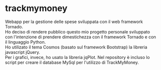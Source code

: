 trackmymoney
============

Webapp per la gestione delle spese sviluppata con il web framework Tornado.  
Ho deciso di rendere pubblico questo mio progetto personale sviluppato con l'intenzione di prendere dimestichezza con il framework Tornado e con il linguaggio Python.  
Ho utilizato il tema Cosmos (basato sul framework Bootstrap) la libreria javascript jQuery.  
Per i grafici, invece, ho usato la libreria jqPlot.
Nel repository è incluso lo script per creare il database MySql per l'utilizzo di TrackMyMoney.  
